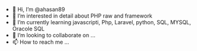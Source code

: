 - 👋 Hi, I’m @ahasan89
- 👀 I’m interested in detail about PHP raw and framework
- 🌱 I’m currently learning javascripti, Php, Laravel, python, SQL, MYSQL, Oracole SQL
- 💞️ I’m looking to collaborate on ...
- 📫 How to reach me ...

<!---
ahasan89/ahasan89 is a ✨ special ✨ repository because its `README.md` (this file) appears on your GitHub profile.
You can click the Preview link to take a look at your changes.
--->
